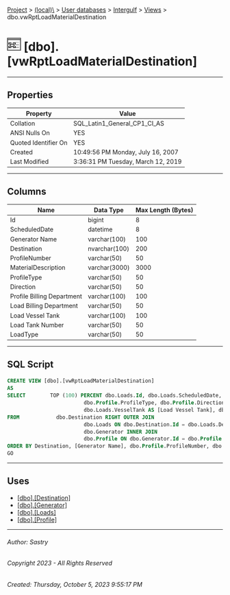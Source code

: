#### 

[Project](../../../../index.md) > [(local)\\](../../../index.md) > [User databases](../../index.md) > [Intergulf](../index.md) > [Views](Views.md) > dbo.vwRptLoadMaterialDestination

# ![Views](../../../../Images/View32.png) [dbo].[vwRptLoadMaterialDestination]

---

## <a name="#properties"></a>Properties

| Property | Value |
|---|---|
| Collation | SQL_Latin1_General_CP1_CI_AS |
| ANSI Nulls On | YES |
| Quoted Identifier On | YES |
| Created | 10:49:56 PM Monday, July 16, 2007 |
| Last Modified | 3:36:31 PM Tuesday, March 12, 2019 |


---

## <a name="#columns"></a>Columns

| Name | Data Type | Max Length (Bytes) |
|---|---|---|
| Id | bigint | 8 |
| ScheduledDate | datetime | 8 |
| Generator Name | varchar(100) | 100 |
| Destination | nvarchar(100) | 200 |
| ProfileNumber | varchar(50) | 50 |
| MaterialDescription | varchar(3000) | 3000 |
| ProfileType | varchar(50) | 50 |
| Direction | varchar(50) | 50 |
| Profile Billing Department | varchar(100) | 100 |
| Load Billing Department | varchar(50) | 50 |
| Load Vessel Tank | varchar(100) | 100 |
| Load Tank Number | varchar(50) | 50 |
| LoadType | varchar(50) | 50 |


---

## <a name="#sqlscript"></a>SQL Script

```sql
CREATE VIEW [dbo].[vwRptLoadMaterialDestination]
AS
SELECT        TOP (100) PERCENT dbo.Loads.Id, dbo.Loads.ScheduledDate, dbo.Generator.Name AS [Generator Name], dbo.Destination.Name AS Destination, dbo.Profile.ProfileNumber, dbo.Profile.MaterialDescription, 
                         dbo.Profile.ProfileType, dbo.Profile.Direction, dbo.Profile.BillingDepartment AS [Profile Billing Department], dbo.Loads.BillingDepartment AS [Load Billing Department], 
                         dbo.Loads.VesselTank AS [Load Vessel Tank], dbo.Loads.TankNumber AS [Load Tank Number], dbo.Loads.LoadType
FROM            dbo.Destination RIGHT OUTER JOIN
                         dbo.Loads ON dbo.Destination.Id = dbo.Loads.DestinationId LEFT OUTER JOIN
                         dbo.Generator INNER JOIN
                         dbo.Profile ON dbo.Generator.Id = dbo.Profile.GeneratorId ON dbo.Loads.ProfileId = dbo.Profile.Id
ORDER BY Destination, [Generator Name], dbo.Profile.ProfileNumber, dbo.Loads.ScheduledDate
GO

```


---

## <a name="#uses"></a>Uses

* [[dbo].[Destination]](../Tables/dbo_Destination.md)
* [[dbo].[Generator]](../Tables/dbo_Generator.md)
* [[dbo].[Loads]](../Tables/dbo_Loads.md)
* [[dbo].[Profile]](../Tables/dbo_Profile.md)


---

###### Author:  Sastry

###### Copyright 2023 - All Rights Reserved

###### Created: Thursday, October 5, 2023 9:55:17 PM

